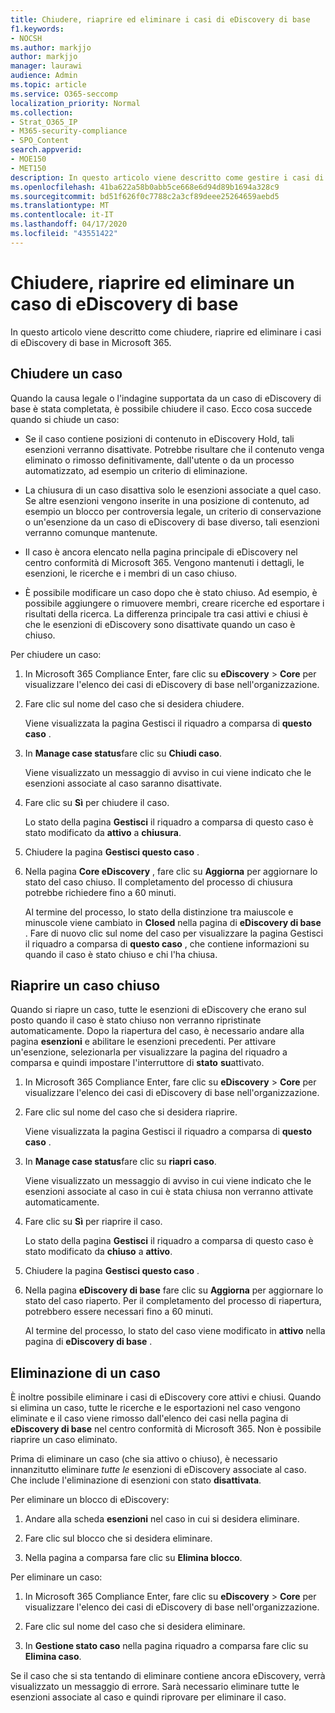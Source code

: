 ```yaml
---
title: Chiudere, riaprire ed eliminare i casi di eDiscovery di base
f1.keywords:
- NOCSH
ms.author: markjjo
author: markjjo
manager: laurawi
audience: Admin
ms.topic: article
ms.service: O365-seccomp
localization_priority: Normal
ms.collection:
- Strat_O365_IP
- M365-security-compliance
- SPO_Content
search.appverid:
- MOE150
- MET150
description: In questo articolo viene descritto come gestire i casi di eDiscovery di base. Questo include la chiusura di un caso, la riapertura di un caso chiuso e l'eliminazione di un caso.
ms.openlocfilehash: 41ba622a58b0abb5ce668e6d94d89b1694a328c9
ms.sourcegitcommit: bd51f626f0c7788c2a3cf89deee25264659aebd5
ms.translationtype: MT
ms.contentlocale: it-IT
ms.lasthandoff: 04/17/2020
ms.locfileid: "43551422"
---
```

# <a name="close-reopen-and-delete-a-core-ediscovery-case"></a>Chiudere, riaprire ed eliminare un caso di eDiscovery di base

In questo articolo viene descritto come chiudere, riaprire ed eliminare i casi di eDiscovery di base in Microsoft 365.

## <a name="close-a-case"></a>Chiudere un caso

Quando la causa legale o l'indagine supportata da un caso di eDiscovery di base è stata completata, è possibile chiudere il caso. Ecco cosa succede quando si chiude un caso:
  
- Se il caso contiene posizioni di contenuto in eDiscovery Hold, tali esenzioni verranno disattivate. Potrebbe risultare che il contenuto venga eliminato o rimosso definitivamente, dall'utente o da un processo automatizzato, ad esempio un criterio di eliminazione.

- La chiusura di un caso disattiva solo le esenzioni associate a quel caso. Se altre esenzioni vengono inserite in una posizione di contenuto, ad esempio un blocco per controversia legale, un criterio di conservazione o un'esenzione da un caso di eDiscovery di base diverso, tali esenzioni verranno comunque mantenute.

- Il caso è ancora elencato nella pagina principale di eDiscovery nel centro conformità di Microsoft 365. Vengono mantenuti i dettagli, le esenzioni, le ricerche e i membri di un caso chiuso.

- È possibile modificare un caso dopo che è stato chiuso. Ad esempio, è possibile aggiungere o rimuovere membri, creare ricerche ed esportare i risultati della ricerca. La differenza principale tra casi attivi e chiusi è che le esenzioni di eDiscovery sono disattivate quando un caso è chiuso.

Per chiudere un caso:
  
1. In Microsoft 365 Compliance Enter, fare clic su **eDiscovery** > **Core** per visualizzare l'elenco dei casi di eDiscovery di base nell'organizzazione.

2. Fare clic sul nome del caso che si desidera chiudere.

    Viene visualizzata la pagina Gestisci il riquadro a comparsa di **questo caso** .

3. In **Manage case status**fare clic su **Chiudi caso**.

    Viene visualizzato un messaggio di avviso in cui viene indicato che le esenzioni associate al caso saranno disattivate.

4. Fare clic su **Sì** per chiudere il caso.

    Lo stato della pagina **Gestisci** il riquadro a comparsa di questo caso è stato modificato da **attivo** a **chiusura**.

5. Chiudere la pagina **Gestisci questo caso** .

6. Nella pagina **Core eDiscovery** , fare clic su **Aggiorna** per aggiornare lo stato del caso chiuso. Il completamento del processo di chiusura potrebbe richiedere fino a 60 minuti.

    Al termine del processo, lo stato della distinzione tra maiuscole e minuscole viene cambiato in **Closed** nella pagina di **eDiscovery di base** . Fare di nuovo clic sul nome del caso per visualizzare la pagina Gestisci il riquadro a comparsa di **questo caso** , che contiene informazioni su quando il caso è stato chiuso e chi l'ha chiusa.

## <a name="reopen-a-closed-case"></a>Riaprire un caso chiuso

Quando si riapre un caso, tutte le esenzioni di eDiscovery che erano sul posto quando il caso è stato chiuso non verranno ripristinate automaticamente. Dopo la riapertura del caso, è necessario andare alla pagina **esenzioni** e abilitare le esenzioni precedenti. Per attivare un'esenzione, selezionarla per visualizzare la pagina del riquadro a comparsa e quindi impostare l'interruttore di **stato** **su**attivato.
  
1. In Microsoft 365 Compliance Enter, fare clic su **eDiscovery** > **Core** per visualizzare l'elenco dei casi di eDiscovery di base nell'organizzazione.

2. Fare clic sul nome del caso che si desidera riaprire.

    Viene visualizzata la pagina Gestisci il riquadro a comparsa di **questo caso** . 

3. In **Manage case status**fare clic su **riapri caso**.

    Viene visualizzato un messaggio di avviso in cui viene indicato che le esenzioni associate al caso in cui è stata chiusa non verranno attivate automaticamente.

4. Fare clic su **Sì** per riaprire il caso.

    Lo stato della pagina **Gestisci** il riquadro a comparsa di questo caso è stato modificato da **chiuso** a **attivo**.

5. Chiudere la pagina **Gestisci questo caso** . 

6. Nella pagina **eDiscovery di base** fare clic su **Aggiorna** per aggiornare lo stato del caso riaperto. Per il completamento del processo di riapertura, potrebbero essere necessari fino a 60 minuti. 

    Al termine del processo, lo stato del caso viene modificato in **attivo** nella pagina di **eDiscovery di base** . 
  
## <a name="delete-a-case"></a>Eliminazione di un caso

È inoltre possibile eliminare i casi di eDiscovery core attivi e chiusi. Quando si elimina un caso, tutte le ricerche e le esportazioni nel caso vengono eliminate e il caso viene rimosso dall'elenco dei casi nella pagina di **eDiscovery di base** nel centro conformità di Microsoft 365. Non è possibile riaprire un caso eliminato.

Prima di eliminare un caso (che sia attivo o chiuso), è necessario innanzitutto eliminare *tutte le* esenzioni di eDiscovery associate al caso. Che include l'eliminazione di esenzioni con stato **disattivata**. 

Per eliminare un blocco di eDiscovery:

1. Andare alla scheda **esenzioni** nel caso in cui si desidera eliminare.

2. Fare clic sul blocco che si desidera eliminare.

3. Nella pagina a comparsa fare clic su **Elimina blocco**.

Per eliminare un caso:

1. In Microsoft 365 Compliance Enter, fare clic su **eDiscovery** > **Core** per visualizzare l'elenco dei casi di eDiscovery di base nell'organizzazione.

2. Fare clic sul nome del caso che si desidera eliminare.

3. In **Gestione stato caso** nella pagina riquadro a comparsa fare clic su **Elimina caso**.

Se il caso che si sta tentando di eliminare contiene ancora eDiscovery, verrà visualizzato un messaggio di errore. Sarà necessario eliminare tutte le esenzioni associate al caso e quindi riprovare per eliminare il caso.
